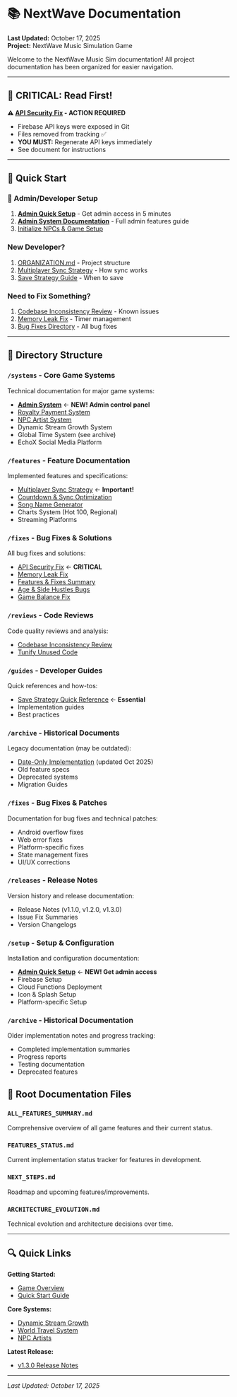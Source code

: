 # 📚 NextWave Documentation

**Last Updated:** October 17, 2025  
**Project:** NextWave Music Simulation Game

Welcome to the NextWave Music Sim documentation! All project documentation has been organized for easier navigation.

---

## 🚨 CRITICAL: Read First!

**⚠️ [API Security Fix](./fixes/API_SECURITY_FIX.md) - ACTION REQUIRED**
- Firebase API keys were exposed in Git
- Files removed from tracking ✅
- **YOU MUST:** Regenerate API keys immediately
- See document for instructions

---

## 🚀 Quick Start

### 👑 Admin/Developer Setup
1. **[Admin Quick Setup](./setup/ADMIN_QUICK_SETUP.md)** - Get admin access in 5 minutes
2. **[Admin System Documentation](./systems/ADMIN_SYSTEM.md)** - Full admin features guide
3. [Initialize NPCs & Game Setup](./fixes/NPC_INITIALIZATION_FIX.md)

### New Developer?
1. [ORGANIZATION.md](./ORGANIZATION.md) - Project structure
2. [Multiplayer Sync Strategy](./features/MULTIPLAYER_SYNC_STRATEGY.md) - How sync works
3. [Save Strategy Guide](./guides/SAVE_STRATEGY_QUICK_REFERENCE.md) - When to save

### Need to Fix Something?
1. [Codebase Inconsistency Review](./reviews/CODEBASE_INCONSISTENCY_REVIEW.md) - Known issues
2. [Memory Leak Fix](./fixes/MEMORY_LEAK_FIX.md) - Timer management
3. [Bug Fixes Directory](./fixes/) - All bug fixes

---

## 📁 Directory Structure

### `/systems` - Core Game Systems
Technical documentation for major game systems:
- **[Admin System](./systems/ADMIN_SYSTEM.md)** ← **NEW! Admin control panel**
- [Royalty Payment System](./systems/ROYALTY_PAYMENT_SYSTEM.md)
- [NPC Artist System](./systems/NPC_ARTIST_SYSTEM.md)
- Dynamic Stream Growth System
- Global Time System (see archive)
- EchoX Social Media Platform

### `/features` - Feature Documentation
Implemented features and specifications:
- [Multiplayer Sync Strategy](./features/MULTIPLAYER_SYNC_STRATEGY.md) ← **Important!**
- [Countdown & Sync Optimization](./features/COUNTDOWN_AND_SYNC_OPTIMIZATION.md)
- [Song Name Generator](./features/SONG_NAME_UI_INTEGRATION.md)
- Charts System (Hot 100, Regional)
- Streaming Platforms

### `/fixes` - Bug Fixes & Solutions
All bug fixes and solutions:
- [API Security Fix](./fixes/API_SECURITY_FIX.md) ← **CRITICAL**
- [Memory Leak Fix](./fixes/MEMORY_LEAK_FIX.md)
- [Features & Fixes Summary](./fixes/FEATURES_AND_FIXES_SUMMARY.md)
- [Age & Side Hustles Bugs](./fixes/AGE_AND_SIDE_HUSTLES_BUGS.md)
- [Game Balance Fix](./fixes/game-balance-initial-streams-fix.md)

### `/reviews` - Code Reviews
Code quality reviews and analysis:
- [Codebase Inconsistency Review](./reviews/CODEBASE_INCONSISTENCY_REVIEW.md)
- [Tunify Unused Code](./reviews/TUNIFY_UNUSED_CODE.md)

### `/guides` - Developer Guides
Quick references and how-tos:
- [Save Strategy Quick Reference](./guides/SAVE_STRATEGY_QUICK_REFERENCE.md) ← **Essential**
- Implementation guides
- Best practices

### `/archive` - Historical Documents
Legacy documentation (may be outdated):
- [Date-Only Implementation](./archive/DATE_ONLY_IMPLEMENTATION.md) (updated Oct 2025)
- Old feature specs
- Deprecated systems
- Migration Guides

### `/fixes` - Bug Fixes & Patches
Documentation for bug fixes and technical patches:
- Android overflow fixes
- Web error fixes
- Platform-specific fixes
- State management fixes
- UI/UX corrections

### `/releases` - Release Notes
Version history and release documentation:
- Release Notes (v1.1.0, v1.2.0, v1.3.0)
- Issue Fix Summaries
- Version Changelogs

### `/setup` - Setup & Configuration
Installation and configuration documentation:
- **[Admin Quick Setup](./setup/ADMIN_QUICK_SETUP.md)** ← **NEW! Get admin access**
- Firebase Setup
- Cloud Functions Deployment
- Icon & Splash Setup
- Platform-specific Setup

### `/archive` - Historical Documentation
Older implementation notes and progress tracking:
- Completed implementation summaries
- Progress reports
- Testing documentation
- Deprecated features

## 📄 Root Documentation Files

### `ALL_FEATURES_SUMMARY.md`
Comprehensive overview of all game features and their current status.

### `FEATURES_STATUS.md`
Current implementation status tracker for features in development.

### `NEXT_STEPS.md`
Roadmap and upcoming features/improvements.

### `ARCHITECTURE_EVOLUTION.md`
Technical evolution and architecture decisions over time.

---

## 🔍 Quick Links

**Getting Started:**
- [Game Overview](guides/GAME_OVERVIEW.md)
- [Quick Start Guide](guides/QUICK_START.md)

**Core Systems:**
- [Dynamic Stream Growth](systems/DYNAMIC_STREAM_GROWTH_SYSTEM.md)
- [World Travel System](systems/WORLD_TRAVEL_SYSTEM.md)
- [NPC Artists](systems/NPC_ARTIST_SYSTEM.md)

**Latest Release:**
- [v1.3.0 Release Notes](releases/RELEASE_NOTES_v1.3.0.md)

---

*Last Updated: October 17, 2025*
